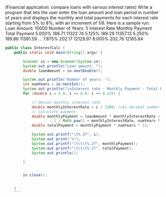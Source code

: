 (Financial application: compare loans with various interest rates) 
Write a program that lets the user enter the loan amount and loan period in number of years and displays the monthly and total payments for each interest rate starting from 5% to 8%, with an increment of 1/8. Here is a sample run:
Loan Amount: 10000
Number of Years: 5
Interest Rate Monthly Payment Total Payment
5.000% 188.71 11322.74
5.125% 189.29 11357.13
5.250% 189.86 11391.59
...
7.875% 202.17 12129.97
8.000% 202.76 12165.84
```java
public class InterestCalc {
    public static void main(String[] args) {

        Scanner in = new Scanner(System.in);
        System.out.println("Loan amount: ");
        double loanAmount = in.nextDouble();

        System.out.println("Number of years: ");
        int numYears = in.nextInt();
        System.out.println("\nInterest rate - Monthly Payment - Total Payment");
        for (double i = 5.0; i <= 8.0; i += 0.125) {

            // Obtain monthly interest rate
            double monthlyInterestRate = i / 1200; //As decimal number
            // Calculate payment
            double monthlyPayment = loanAmount * monthlyInterestRate / (1
                    - 1 / Math.pow(1 + monthlyInterestRate, numYears * 12));
            double totalPayment = monthlyPayment * numYears * 12;

            System.out.printf("\t%.3f", i);
            System.out.print("%");
            System.out.printf("\t\t\t%.2f", monthlyPayment);
            System.out.printf("\t\t\t%.2f", totalPayment);
            System.out.println();

        }


        in.close();


    }
    ```